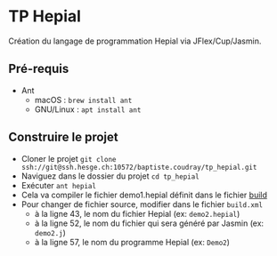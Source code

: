 # TP Hepial
Création du langage de programmation Hepial via JFlex/Cup/Jasmin.

## Pré-requis
* Ant
    * macOS : `brew install ant`
    * GNU/Linux : `apt install ant`

## Construire le projet
* Cloner le projet `git clone ssh://git@ssh.hesge.ch:10572/baptiste.coudray/tp_hepial.git`
* Naviguez dans le dossier du projet `cd tp_hepial`
* Exécuter `ant hepial`
* Cela va compiler le fichier demo1.hepial définit dans le fichier [build](build.xml)
* Pour changer de fichier source, modifier dans le fichier `build.xml`
    * à la ligne 43, le nom du fichier Hepial (ex: `demo2.hepial`)
    * à la ligne 52, le nom du fichier qui sera généré par Jasmin (ex: `demo2.j`)
    * à la ligne 57, le nom du programme Hepial (ex: `Demo2`)
